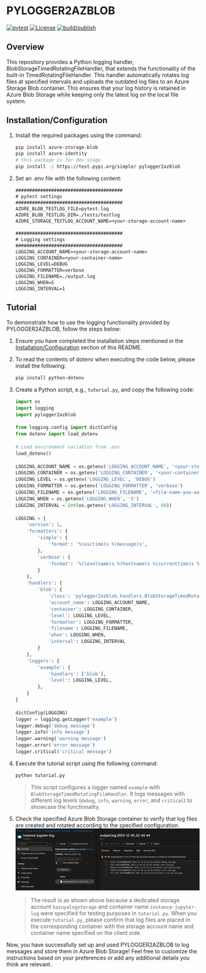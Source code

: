 ﻿# PYLOGGER2AZBLOB
[![pytest](https://github.com/KazuOnuki/pylogger2azblob/actions/workflows/pytest_workflow.yaml/badge.svg)](https://github.com/KazuOnuki/pylogger2azblob/actions/workflows/pytest_workflow.yaml)
[![License](https://img.shields.io/badge/license-MIT-green)](./LICENSE)
[![build/publish](https://github.com/KazuOnuki/pylogger2azblob/actions/workflows/publish-to-test-pypi.yaml/badge.svg)](https://github.com/KazuOnuki/pylogger2azblob/actions/workflows/publish-to-test-pypi.yaml)

## Overview
This repository provides a Python logging handler, BlobStorageTimedRotatingFileHandler, that extends the functionality of the built-in TimedRotatingFileHandler. This handler automatically rotates log files at specified intervals and uploads the outdated log files to an Azure Storage Blob container. This ensures that your log history is retained in Azure Blob Storage while keeping only the latest log on the local file system.

## Installation/Configuration

1. Install the required packages using the command:
    ```bash
    pip install azure-storage-blob
    pip install azure-identity
    # this package is for dev stage.
    pip install -i https://test.pypi.org/simple/ pylogger2azblob
    ```

1. Set an .env file with the following content:
    ```dotenv
    #######################################
    # pytest settings
    #######################################
    AZURE_BLOB_TESTLOG_FILE=pytest.log
    AZURE_BLOB_TESTLOG_DIR=./tests/testlog
    AZURE_STORAGE_TESTLOG_ACCOUNT_NAME=<your-storage-account-name>

    #######################################
    # Logging settings
    #######################################
    LOGGING_ACCOUNT_NAME=<your-storage-account-name>
    LOGGING_CONTAINER=<your-container-name>
    LOGGING_LEVEL=DEBUG
    LOGGING_FORMATTER=verbose
    LOGGING_FILENAME=./output.log
    LOGGING_WHEN=S
    LOGGING_INTERVAL=1
    ```

## Tutorial

To demonstrate how to use the logging functionality provided by PYLOGGER2AZBLOB, follow the steps below:

1. Ensure you have completed the installation steps mentioned in the [Installation/Configuration](#Installation/Configuration) section of this README.

1. To read the contents of dotenv when executing the code below, please install the following:
    ```bash
    pip install python-dotenv
    ```

1. Create a Python script, e.g., `tutorial.py`, and copy the following code:
    ```python
    import os
    import logging
    import pylogger2azblob

    from logging.config import dictConfig
    from dotenv import load_dotenv

    # Load environment variables from .env
    load_dotenv()

    LOGGING_ACCOUNT_NAME = os.getenv('LOGGING_ACCOUNT_NAME', '<your-storage-account>')
    LOGGING_CONTAINER = os.getenv('LOGGING_CONTAINER', '<your-container-name>')
    LOGGING_LEVEL = os.getenv('LOGGING_LEVEL', 'DEBUG')
    LOGGING_FORMATTER = os.getenv('LOGGING_FORMATTER', 'verbose')
    LOGGING_FILENAME = os.getenv('LOGGING_FILENAME', '<file-name-you-wanna-output>')
    LOGGING_WHEN = os.getenv('LOGGING_WHEN', 'S')
    LOGGING_INTERVAL = int(os.getenv('LOGGING_INTERVAL', 60))

    LOGGING = {
        'version': 1,
        'formatters': {
            'simple': {
                'format': '%(asctime)s %(message)s',
            },
            'verbose': {
                'format': '%(levelname)s %(hostname)s %(currenttime)s %(message)s',
            }
        },
        'handlers': {
            'blob': {
                'class': 'pylogger2azblob.handlers.BlobStorageTimedRotatingFileHandler',
                'account_name': LOGGING_ACCOUNT_NAME,
                'container': LOGGING_CONTAINER,
                'level': LOGGING_LEVEL,
                'formatter': LOGGING_FORMATTER,
                'filename': LOGGING_FILENAME,
                'when': LOGGING_WHEN,
                'interval': LOGGING_INTERVAL
            }
        },
        'loggers': {
            'example': {
                'handlers': ['blob'],
                'level': LOGGING_LEVEL,
            },
        }
    }

    dictConfig(LOGGING)
    logger = logging.getLogger('example')
    logger.debug('debug message')
    logger.info('info message')
    logger.warning('warning message')
    logger.error('error message')
    logger.critical('critical message')
    ```

1. Execute the tutorial script using the following command:
    ```bash
    python tutorial.py
    ```
    >This script configures a logger named `example` with `BlobStorageTimedRotatingFileHandler`. It logs messages with different log levels (`debug`, `info`, `warning`, `error`, and `critical`) to showcase the functionality.

1. Check the specified Azure Blob Storage container to verify that log files are created and rotated according to the specified configuration.
    <img src='./tutorial_result.png'/>
    >The result is as shown above because a dedicated storage account `kazuyalogstorage` and container name `instance-jupyter-log` were specified for testing purposes in `tutorial.py`. When you execute `tutorial.py`, please confirm that log files are placed in the corresponding container with the storage account name and container name specified on the client side.


Now, you have successfully set up and used PYLOGGER2AZBLOB to log messages and store them in Azure Blob Storage!
Feel free to customize the instructions based on your preferences or add any additional details you think are relevant.

